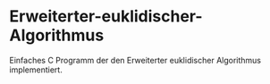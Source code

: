 Erweiterter-euklidischer-Algorithmus
====================================

Einfaches C Programm der den Erweiterter euklidischer Algorithmus implementiert.
